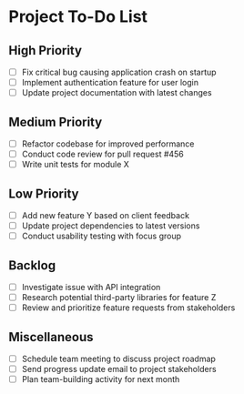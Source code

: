 # Project To-Do List

## High Priority
- [ ] Fix critical bug causing application crash on startup
- [ ] Implement authentication feature for user login
- [ ] Update project documentation with latest changes

## Medium Priority
- [ ] Refactor codebase for improved performance
- [ ] Conduct code review for pull request #456
- [ ] Write unit tests for module X

## Low Priority
- [ ] Add new feature Y based on client feedback
- [ ] Update project dependencies to latest versions
- [ ] Conduct usability testing with focus group

## Backlog
- [ ] Investigate issue with API integration
- [ ] Research potential third-party libraries for feature Z
- [ ] Review and prioritize feature requests from stakeholders

## Miscellaneous
- [ ] Schedule team meeting to discuss project roadmap
- [ ] Send progress update email to project stakeholders
- [ ] Plan team-building activity for next month
